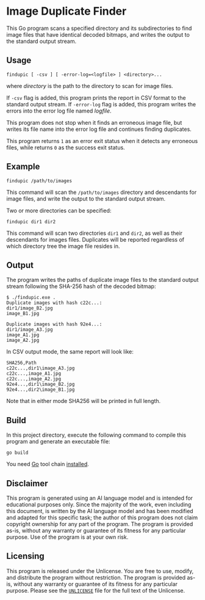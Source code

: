 # Image Duplicate Finder

This Go program scans a specified directory and its subdirectories to
find image files that have identical decoded bitmaps, and writes
the output to the standard output stream.

## Usage

```
findupic [ -csv ] [ -error-log=<logfile> ] <directory>...
```

where _directory_ is the path to the directory to scan for image files.

If `-csv` flag is added, this program prints the report in CSV format
to the standard output stream.  If `-error-log` flag is added, this
program writes the errors into the error log file named _logfile_.

This program does not stop when it finds an erroneous image file, but
writes its file name into the error log file and continues finding
duplicates.

This program returns `1` as an error exit status when it detects any
erroneous files, while returns `0` as the success exit status.

## Example

```
findupic /path/to/images
```

This command will scan the `/path/to/images` directory and descendants
for image files, and write the output to the standard output stream.

Two or more directories can be specified:

```
findupic dir1 dir2
```

This command will scan two directories `dir1` and `dir2`, as well as
their descendants for images files.  Duplicates will be reported
regardless of which directory tree the image file resides in.

## Output

The program writes the paths of duplicate image files to the standard
output stream following the SHA-256 hash of the decoded bitmap:

```
$ ./findupic.exe .
Duplicate images with hash c22c...:
dir1/image_B2.jpg
image_B1.jpg

Duplicate images with hash 92e4...:
dir1/image_A3.jpg
image_A1.jpg
image_A2.jpg

```

In CSV output mode, the same report will look like:

```
SHA256,Path
c22c...,dir1\image_A3.jpg
c22c...,image_A1.jpg
c22c...,image_A2.jpg
92e4...,dir1\image_B2.jpg
92e4...,dir2\image_B1.jpg
```

Note that in either mode SHA256 will be printed in full length.

## Build

In this project directory, execute the following command to compile
this program and generate an executable file:

```
go build
```

You need [Go](https://go.dev/) tool chain
[installed](https://go.dev/doc/install).

## Disclaimer

This program is generated using an AI language model and is intended
for educational purposes only. Since the majority of the work, even
including this document, is written by the AI language model and has
been modified and adapted for this specific task; the author of this
program does not claim copyright ownership for any part of the program.
The program is provided as-is, without any warranty or guarantee of its
fitness for any particular purpose. Use of the program is at your own
risk.

## Licensing

This program is released under the Unlicense. You are free to use,
modify, and distribute the program without restriction. The program is
provided as-is, without any warranty or guarantee of its fitness for
any particular purpose. Please see the [`UNLICENSE`](UNLICENSE.txt)
file for the full text of the Unlicense.
